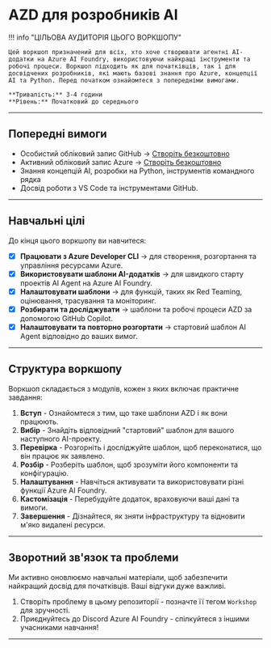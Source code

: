 <!--
CO_OP_TRANSLATOR_METADATA:
{
  "original_hash": "e3a6c07efed58baba33b43c69174aef8",
  "translation_date": "2025-09-25T02:19:48+00:00",
  "source_file": "workshop/docs/instructions/0-Introduction.md",
  "language_code": "uk"
}
-->
# AZD для розробників AI

!!! info "ЦІЛЬОВА АУДИТОРІЯ ЦЬОГО ВОРКШОПУ"
   
    Цей воркшоп призначений для всіх, хто хоче створювати агентні AI-додатки на Azure AI Foundry, використовуючи найкращі інструменти та робочі процеси. Воркшоп підходить як для початківців, так і для досвідчених розробників, які мають базові знання про Azure, концепції AI та Python. Перед початком ознайомтеся з попередніми вимогами.

    **Тривалість:** 3-4 години  
    **Рівень:** Початковий до середнього  

---

## Попередні вимоги

- Особистий обліковий запис GitHub → [Створіть безкоштовно](https://github.com/signup)
- Активний обліковий запис Azure → [Створіть безкоштовно](https://aka.ms/free)
- Знання концепцій AI, розробки на Python, інструментів командного рядка
- Досвід роботи з VS Code та інструментами GitHub.

---

## Навчальні цілі

До кінця цього воркшопу ви навчитеся:

- [X] **Працювати з Azure Developer CLI** → для створення, розгортання та управління ресурсами Azure.
- [X] **Використовувати шаблони AI-додатків** → для швидкого старту проектів AI Agent на Azure AI Foundry.
- [X] **Налаштовувати шаблони** → для функцій, таких як Red Teaming, оцінювання, трасування та моніторинг.
- [X] **Розбирати та досліджувати** → шаблони та робочі процеси AZD за допомогою GitHub Copilot.
- [X] **Налаштовувати та повторно розгортати** → стартовий шаблон AI Agent відповідно до ваших вимог.

---

## Структура воркшопу

Воркшоп складається з модулів, кожен з яких включає практичне завдання:

1. **Вступ** - Ознайомтеся з тим, що таке шаблони AZD і як вони працюють.
1. **Вибір** - Знайдіть відповідний "стартовий" шаблон для вашого наступного AI-проекту.
1. **Перевірка** - Розгорніть і досліджуйте шаблон, щоб переконатися, що він працює як заявлено.
1. **Розбір** - Розберіть шаблон, щоб зрозуміти його компоненти та конфігурацію.
1. **Налаштування** - Навчіться активувати та використовувати різні функції Azure AI Foundry.
1. **Кастомізація** - Перебудуйте додаток, враховуючи ваші дані та вимоги.
1. **Завершення** - Дізнайтеся, як зняти інфраструктуру та відновити м'яко видалені ресурси.

---

## Зворотний зв'язок та проблеми

Ми активно оновлюємо навчальні матеріали, щоб забезпечити найкращий досвід для початківців. Ваші відгуки дуже важливі.

1. Створіть проблему в цьому репозиторії - позначте її тегом `Workshop` для зручності.
1. Приєднуйтесь до Discord Azure AI Foundry - спілкуйтеся з іншими учасниками навчання!

---

